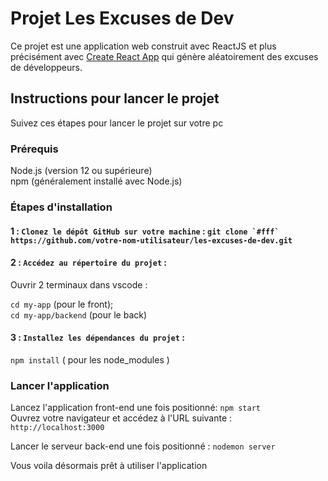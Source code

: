 # **Projet Les Excuses de Dev**

Ce projet est une application web construit avec ReactJS et plus précisément avec [Create React App](https://github.com/facebook/create-react-app) qui génère aléatoirement des excuses de développeurs.

## **Instructions pour lancer le projet**

Suivez ces étapes pour lancer le projet sur votre pc 

### **Prérequis**

Node.js (version 12 ou supérieure)  
npm (généralement installé avec Node.js)

### **Étapes d'installation**

#### 1 : `Clonez le dépôt GitHub sur votre machine` : ```git clone `#fff` https://github.com/votre-nom-utilisateur/les-excuses-de-dev.git```

#### 2 : `Accédez au répertoire du projet` :

Ouvrir 2 terminaux dans vscode :

```cd my-app``` (pour le front);  
```cd my-app/backend``` (pour le back)

#### 3 : `Installez les dépendances du projet` :

```npm install``` ( pour les node_modules )

### **Lancer l'application**

Lancez l'application front-end une fois positionné: `npm start`  
Ouvrez votre navigateur et accédez à l'URL suivante : `http://localhost:3000`

Lancer le serveur back-end une fois positionné : `nodemon server`

Vous voila désormais prêt à utiliser l'application
